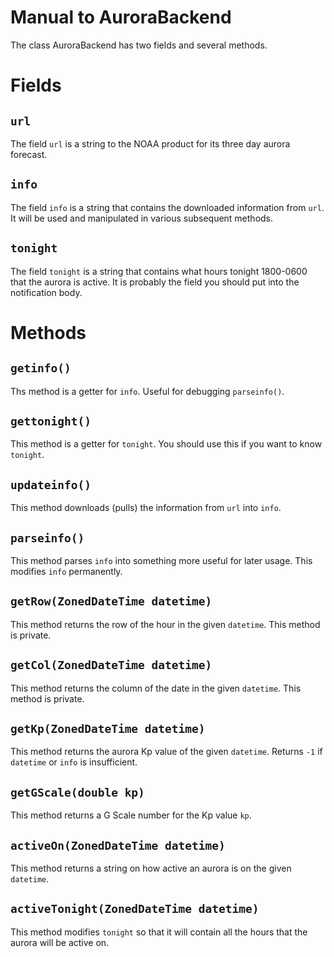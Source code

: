 # Manual to AuroraBackend

The class AuroraBackend has two fields and several methods.

# Fields

## `url`

The field `url` is a string to the NOAA product for its three day aurora forecast.

## `info`

The field `info` is a string that contains the downloaded information from `url`.
It will be used and manipulated in various subsequent methods.

## `tonight`

The field `tonight` is a string that contains what hours tonight 1800-0600 that the aurora is active.
It is probably the field you should put into the notification body.

# Methods

## `getinfo()`

Ths method is a getter for `info`. Useful for debugging `parseinfo()`.

## `gettonight()`

This method is a getter for `tonight`. You should use this if you want to know `tonight`.

## `updateinfo()`

This method downloads (pulls) the information from `url` into `info`.

## `parseinfo()`

This method parses `info` into something more useful for later usage. This modifies `info` permanently.

## `getRow(ZonedDateTime datetime)`

This method returns the row of the hour in the given `datetime`. This method is private.

## `getCol(ZonedDateTime datetime)`

This method returns the column of the date in the given `datetime`. This method is private.

## `getKp(ZonedDateTime datetime)`

This method returns the aurora Kp value of the given `datetime`. Returns `-1` if `datetime` or `info` is insufficient.

## `getGScale(double kp)`

This method returns a G Scale number for the Kp value `kp`.

## `activeOn(ZonedDateTime datetime)`

This method returns a string on how active an aurora is on the given `datetime`.

## `activeTonight(ZonedDateTime datetime)`

This method modifies `tonight` so that it will contain all the hours that the aurora will be active on.
